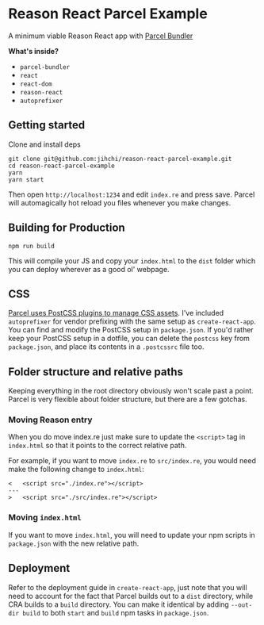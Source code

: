 # Reason React Parcel Example

A minimum viable Reason React app with [Parcel Bundler](https://parceljs.org)

**What's inside?**

* `parcel-bundler`
* `react`
* `react-dom`
* `reason-react`
* `autoprefixer`

## Getting started

Clone and install deps

```
git clone git@github.com:jihchi/reason-react-parcel-example.git
cd reason-react-parcel-example
yarn
yarn start
```

Then open `http://localhost:1234` and edit `index.re` and press save. Parcel
will automagically hot reload you files whenever you make changes.

## Building for Production

```
npm run build
```

This will compile your JS and copy your `index.html` to the `dist` folder which
you can deploy wherever as a good ol' webpage.

## CSS

[Parcel uses PostCSS plugins to manage CSS assets](https://parceljs.org/transforms.html#postcss).
I've included `autoprefixer` for vendor prefixing with the same setup as
`create-react-app`. You can find and modify the PostCSS setup in `package.json`.
If you'd rather keep your PostCSS setup in a dotfile, you can delete the
`postcss` key from `package.json`, and place its contents in a `.postcssrc` file
too.

## Folder structure and relative paths

Keeping everything in the root directory obviously won't scale past a point.
Parcel is very flexible about folder structure, but there are a few gotchas.

### Moving Reason entry

When you do move index.re just make sure to update the `<script>` tag in
`index.html` so that it points to the correct relative path.

For example, if you want to move `index.re` to `src/index.re`, you would need
make the following change to `index.html`:

```
<   <script src="./index.re"></script>
---
>   <script src="./src/index.re"></script>
```

### Moving `index.html`

If you want to move `index.html`, you will need to update your npm scripts in
`package.json` with the new relative path.

## Deployment

Refer to the deployment guide in `create-react-app`, just note that you will
need to account for the fact that Parcel builds out to a `dist` directory, while
CRA builds to a `build` directory. You can make it identical by adding
`--out-dir build` to both `start` and `build` npm tasks in `package.json`.
